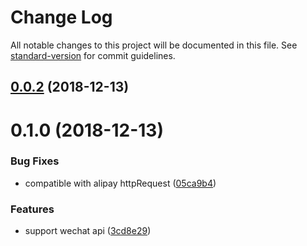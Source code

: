 # Change Log

All notable changes to this project will be documented in this file. See [standard-version](https://github.com/conventional-changelog/standard-version) for commit guidelines.

<a name="0.0.2"></a>
## [0.0.2](https://github.com/megalojs/megalo-api/compare/v0.1.0...v0.0.2) (2018-12-13)



<a name="0.1.0"></a>
# 0.1.0 (2018-12-13)


### Bug Fixes

* compatible with alipay httpRequest ([05ca9b4](https://github.com/megalojs/megalo-api/commit/05ca9b4))


### Features

* support wechat api ([3cd8e29](https://github.com/megalojs/megalo-api/commit/3cd8e29))
